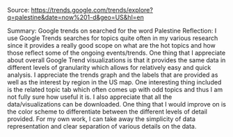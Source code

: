 Source: https://trends.google.com/trends/explore?q=palestine&date=now%201-d&geo=US&hl=en

Summary: Google trends on searched for the word Palestine
Reflection: I use Google Trends searches for topics quite often in my various research since it provides a really good scope on what are the hot topics and how those reflect some of the ongoing events/trends. One thing that I appreciate about overall Google Trend visualizations is that it provides the same data in different levels of granularity which allows for relatively easy and quick analysis. I appreciate the trends graph and the labels that are provided as well as the interest by region in the US map. One interesting thing included is the related topic tab which often comes up with odd topics and thus I am not fully sure how useful it is. I also appreciate that all the data/visualizations can be downloaded. One thing that I would improve on is the color scheme to differentiate between the different levels of detail provided. For my own work, I can take away the simplicity of data representation and clear separation of various details on the data. 


